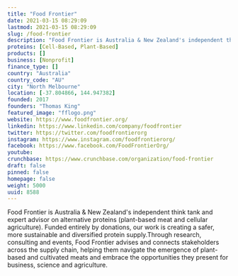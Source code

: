 ```yaml
---
title: "Food Frontier"
date: 2021-03-15 08:29:09
lastmod: 2021-03-15 08:29:09
slug: /food-frontier
description: "Food Frontier is Australia & New Zealand's independent think tank and expert advisor on alternative proteins (plant-based meat and cellular agriculture). Funded entirely by donations, our work is creating a safer, more sustainable and diversified protein supply.Through research, consulting and events, Food Frontier advises and connects stakeholders across the supply chain, helping them navigate the emergence of plant-based and cultivated meats and embrace the opportunities they present for business, science and agriculture."
proteins: [Cell-Based, Plant-Based]
products: []
business: [Nonprofit]
finance_type: []
country: "Australia"
country_code: "AU"
city: "North Melbourne"
location: [-37.804866, 144.947382]
founded: 2017
founders: "Thomas King"
featured_image: "fflogo.png"
website: https://www.foodfrontier.org/
linkedin: https://www.linkedin.com/company/foodfrontier
twitter: https://twitter.com/foodfrontierorg
instagram: https://www.instagram.com/foodfrontierorg/
facebook: https://www.facebook.com/FoodFrontierOrg/
youtube: 
crunchbase: https://www.crunchbase.com/organization/food-frontier
draft: false
pinned: false
homepage: false
weight: 5000
uuid: 8588
---
```

Food Frontier is Australia & New Zealand's independent think tank and expert advisor on alternative proteins (plant-based meat and cellular agriculture). Funded entirely by donations, our work is creating a safer, more sustainable and diversified protein supply.Through research, consulting and events, Food Frontier advises and connects stakeholders across the supply chain, helping them navigate the emergence of plant-based and cultivated meats and embrace the opportunities they present for business, science and agriculture.
